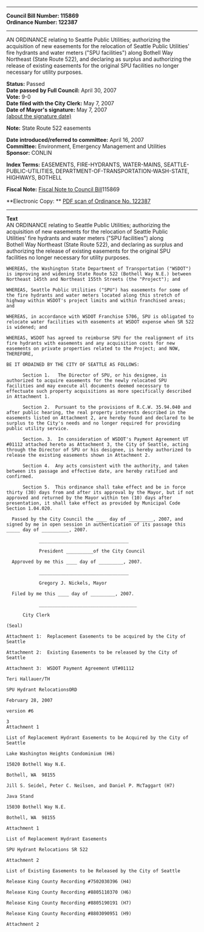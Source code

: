 * * * * *  
  
**Council Bill Number: [](#h0)[](#h2)115869**   
**Ordinance Number: 122387**  
  
* * * * *  
  
AN ORDINANCE relating to Seattle Public Utilities; authorizing the acquisition of new easements for the relocation of Seattle Public Utilities' fire hydrants and water meters ("SPU facilities") along Bothell Way Northeast (State Route 522), and declaring as surplus and authorizing the release of existing easements for the original SPU facilities no longer necessary for utility purposes.  
  
**Status:** Passed   
**Date passed by Full Council:** April 30, 2007   
**Vote:** 9-0   
**Date filed with the City Clerk:** May 7, 2007   
**Date of Mayor's signature:** May 7, 2007   
[(about the signature date)](/~public/approvaldate.htm)   
  
**Note:** State Route 522 easements  
  
  
**Date introduced/referred to committee:** April 16, 2007   
**Committee:** Environment, Emergency Management and Utilities   
**Sponsor:** CONLIN   
  
**Index Terms:** EASEMENTS, FIRE-HYDRANTS, WATER-MAINS, SEATTLE-PUBLIC-UTILITIES, DEPARTMENT-OF-TRANSPORTATION-WASH-STATE, HIGHWAYS, BOTHELL  
  
**Fiscal Note:** [Fiscal Note to Council Bill](http://clerk.seattle.gov/~public/fnote/115869.htm)[](#h1)[](#h3)115869  
  
**Electronic Copy: ** [PDF scan of Ordinance No. 122387](/~archives/Ordinances/Ord_122387.pdf)  
  
* * * * *  
  
**Text**  
    AN ORDINANCE relating to Seattle Public Utilities; authorizing the  
    acquisition of new easements for the relocation of Seattle Public  
    Utilities' fire hydrants and water meters ("SPU facilities") along  
    Bothell Way Northeast (State Route 522), and declaring as surplus and  
    authorizing the release of existing easements for the original SPU  
    facilities no longer necessary for utility purposes.  
  
    WHEREAS, the Washington State Department of Transportation ("WSDOT")  
    is improving and widening State Route 522 (Bothell Way N.E.) between  
    Northeast 145th and Northeast 155th Streets (the "Project"); and  
  
    WHEREAS, Seattle Public Utilities ("SPU") has easements for some of  
    the fire hydrants and water meters located along this stretch of  
    highway within WSDOT's project limits and within franchised areas;  
    and  
  
    WHEREAS, in accordance with WSDOT Franchise 5706, SPU is obligated to  
    relocate water facilities with easements at WSDOT expense when SR 522  
    is widened; and  
  
    WHEREAS, WSDOT has agreed to reimburse SPU for the realignment of its  
    fire hydrants with easements and any acquisition costs for new  
    easements on private properties related to the Project; and NOW,  
    THEREFORE,  
  
    BE IT ORDAINED BY THE CITY OF SEATTLE AS FOLLOWS:  
  
          Section 1.   The Director of SPU, or his designee, is  
    authorized to acquire easements for the newly relocated SPU  
    facilities and may execute all documents deemed necessary to  
    effectuate such property acquisitions as more specifically described  
    in Attachment 1.  
  
          Section 2.  Pursuant to the provisions of R.C.W. 35.94.040 and  
    after public hearing, the real property interests described in the  
    easements listed on Attachment 2, are hereby found and declared to be  
    surplus to the City's needs and no longer required for providing  
    public utility service.  
  
          Section. 3.  In consideration of WSDOT's Payment Agreement UT  
    #01112 attached hereto as Attachment 3, the City of Seattle, acting  
    through the Director of SPU or his designee, is hereby authorized to  
    release the existing easements shown in Attachment 2.  
  
          Section 4.  Any acts consistent with the authority, and taken  
    between its passage and effective date, are hereby ratified and  
    confirmed.  
  
          Section 5.  This ordinance shall take effect and be in force  
    thirty (30) days from and after its approval by the Mayor, but if not  
    approved and returned by the Mayor within ten (10) days after  
    presentation, it shall take effect as provided by Municipal Code  
    Section 1.04.020.  
  
      Passed by the City Council the ____ day of _________, 2007, and  
    signed by me in open session in authentication of its passage this  
    _____ day of __________, 2007.  
  
                _________________________________  
  
                President __________of the City Council  
  
      Approved by me this ____ day of _________, 2007.  
  
                _________________________________  
  
                Gregory J. Nickels, Mayor  
  
      Filed by me this ____ day of _________, 2007.  
  
                ____________________________________  
  
          City Clerk  
  
    (Seal)  
  
    Attachment 1:  Replacement Easements to be acquired by the City of  
    Seattle  
  
    Attachment 2:  Existing Easements to be released by the City of  
    Seattle  
  
    Attachment 3:  WSDOT Payment Agreement UT#01112  
  
    Teri Hallauer/TH  
  
    SPU Hydrant RelocationsORD  
  
    February 28, 2007  
  
    version #6  
  
    3  
    Attachment 1  
  
    List of Replacement Hydrant Easements to be Acquired by the City of  
    Seattle  
  
    Lake Washington Heights Condominium (H6)  
  
    15020 Bothell Way N.E.  
  
    Bothell, WA  98155  
  
    Jill S. Seidel, Peter C. Neilsen, and Daniel P. McTaggart (H7)  
  
    Java Stand  
  
    15030 Bothell Way N.E.  
  
    Bothell, WA  98155  
  
    Attachment 1  
  
    List of Replacement Hydrant Easements  
  
    SPU Hydrant Relocations SR 522  
  
    Attachment 2  
  
    List of Existing Easements to be Released by the City of Seattle  
  
    Release King County Recording #7502030396 (H4)  
  
    Release King County Recording #8805110370 (H6)  
  
    Release King County Recording #8805190191 (H7)  
  
    Release King County Recording #8803090951 (H9)  
  
    Attachment 2  
